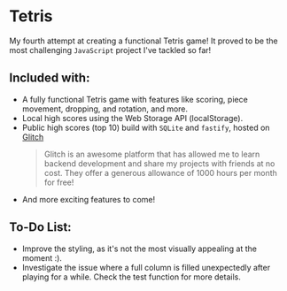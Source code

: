 # Tetris
My fourth attempt at creating a functional Tetris game! It proved to be the most challenging `JavaScript` project I've tackled so far! 

## Included with:

  - A fully functional Tetris game with features like scoring, piece movement, dropping, and rotation, and more.
  - Local high scores using the Web Storage API (localStorage).
  - Public high scores (top 10) build with `SQLite` and `fastify`, hosted on [Glitch](https://glitch.com/)
    > Glitch is an awesome platform that has allowed me to learn backend development and share my projects with friends at no cost. They offer a generous allowance of 1000 hours per month for free!
  - And more exciting features to come!

## To-Do List:

  - Improve the styling, as it's not the most visually appealing at the moment :).
  - Investigate the issue where a full column is filled unexpectedly after playing for a while. Check the test function for more details.
